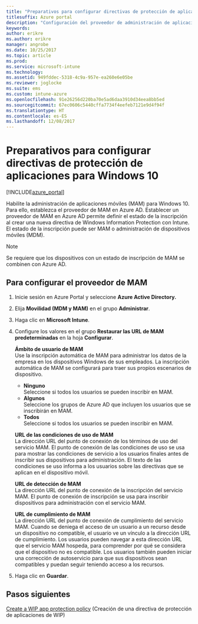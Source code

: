```yaml
---
title: "Preparativos para configurar directivas de protección de aplicaciones para Windows 10"
titlesuffix: Azure portal
description: "Configuración del proveedor de administración de aplicaciones móviles (MAM) en Azure AD"
keywords: 
author: erikre
ms.author: erikre
manager: angrobe
ms.date: 10/25/2017
ms.topic: article
ms.prod: 
ms.service: microsoft-intune
ms.technology: 
ms.assetid: 949fddec-5318-4c9a-957e-ea260e6e05be
ms.reviewer: joglocke
ms.suite: ems
ms.custom: intune-azure
ms.openlocfilehash: 91e26256d220ba70e5ad6daa3910d34eea8bb5ed
ms.sourcegitcommit: 67ec0606c5440cffa7734f4eefeb7121e9d4f94f
ms.translationtype: HT
ms.contentlocale: es-ES
ms.lasthandoff: 12/08/2017
---
```

# <a name="get-ready-to-configure-app-protection-policies-for-windows-10"></a>Preparativos para configurar directivas de protección de aplicaciones para Windows 10

[!INCLUDE[azure_portal](./includes/azure_portal.md)]

Habilite la administración de aplicaciones móviles (MAM) para Windows 10. Para ello, establezca el proveedor de MAM en Azure AD. Establecer un proveedor de MAM en Azure AD permite definir el estado de la inscripción al crear una nueva directiva de Windows Information Protection con Intune. El estado de la inscripción puede ser MAM o administración de dispositivos móviles (MDM).

> [!NOTE]
> Se requiere que los dispositivos con un estado de inscripción de MAM se combinen con Azure AD.

## <a name="to-configure-the-mam-provider"></a>Para configurar el proveedor de MAM

1. Inicie sesión en Azure Portal y seleccione **Azure Active Directory.**

2. Elija **Movilidad (MDM y MAM)** en el grupo **Administrar**.

3. Haga clic en **Microsoft Intune**.

4. Configure los valores en el grupo **Restaurar las URL de MAM predeterminadas** en la hoja **Configurar**.

    **Ámbito de usuario de MAM**  
      Use la inscripción automática de MAM para administrar los datos de la empresa en los dispositivos Windows de sus empleados. La inscripción automática de MAM se configurará para traer sus propios escenarios de dispositivo.<ul><li>**Ninguno**<br>Seleccione si todos los usuarios se pueden inscribir en MAM.</li><li>**Algunos**<br>Seleccione los grupos de Azure AD que incluyen los usuarios que se inscribirán en MAM.</li><li>**Todos**<br>Seleccione si todos los usuarios se pueden inscribir en MAM.</li></ul>

    **URL de las condiciones de uso de MAM**  
     La dirección URL del punto de conexión de los términos de uso del servicio MAM. El punto de conexión de las condiciones de uso se usa para mostrar las condiciones de servicio a los usuarios finales antes de inscribir sus dispositivos para administración. El texto de las condiciones se uso informa a los usuarios sobre las directivas que se aplican en el dispositivo móvil.

    **URL de detección de MAM**  
    La dirección URL del punto de conexión de la inscripción del servicio MAM. El punto de conexión de inscripción se usa para inscribir dispositivos para administración con el servicio MAM.

    **URL de cumplimiento de MAM**  
      La dirección URL del punto de conexión de cumplimiento del servicio MAM. Cuando se deniega el acceso de un usuario a un recurso desde un dispositivo no compatible, el usuario ve un vínculo a la dirección URL de cumplimiento. Los usuarios pueden navegar a esta dirección URL que el servicio MAM hospeda, para comprender por qué se considera que el dispositivo no es compatible. Los usuarios también pueden iniciar una corrección de autoservicio para que sus dispositivos sean compatibles y puedan seguir teniendo acceso a los recursos.

5.  Haga clic en **Guardar**.

## <a name="next-steps"></a>Pasos siguientes

[Create a WIP app protection policy](windows-information-protection-policy-create.md) (Creación de una directiva de protección de aplicaciones de WIP)
